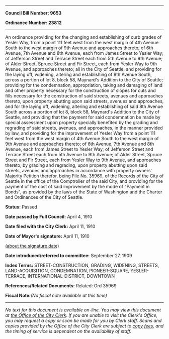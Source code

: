 

********

**Council Bill Number: 9653**
   
**Ordinance Number: 23812**
********

 An ordinance providing for the changing and establishing of curb grades of Yesler Way, from a point 111 feet west from the west margin of 4th Avenue South to the west margin of 9th Avenue and approaches thereto; of 6th Avenue, 7th Avenue and 8th Avenue, each from James Street to Yesler Way; of Jefferson Street and Terrace Street each from 5th Avenue to 9th Avenue; of Alder Street, Spruce Street and Fir Street, each from Yesler Way to 9th Avenue, and approaches thereto; all in the City of Seattle, and providing for the laying off, widening, altering and establishing of 8th Avenue South, across a portion of lot 8, block 58, Maynard's Addition to the City of Seattle; providing for the condemnation, appropriation, taking and damaging of land and other property necessary for the construction of slopes for cuts and fills necessary for the construction of said streets, avenues and approaches thereto, upon property abutting upon said streets, avenues and approaches, and for the laying off, widening, altering and establishing of said 8th Avenue South across a portion of lot 8, block 58, Maynard's Addition to the City of Seattle, and providing that the payment for said condemnation be made by special assessment upon property specially benefited by the grading and regrading of said streets, avenues, and approaches, in the manner provided by law, and providing for the improvement of Yesler Way from a point 111 feet west from the west margin of 4th Avenue South to the west margin of 9th Avenue and approaches thereto; of 6th Avenue, 7th Avenue and 8th Avenue, each from James Street to Yesler Way; of Jefferson Street and Terrace Street each from 5th Avenue to 9th Avenue; of Alder Street, Spruce Street and Fir Street, each from Yesler Way to 9th Avenue, and approaches thereto; by grading and regrading, upon property abutting upon said streets, avenues and approaches in accordance with property owners' Majority Petition therefor, being File No. 35969,  of the Records of the City of Seattle in the office of the Comptroller of the said City, and providing for the payment of the cost of said improvement by the mode of "Payment in Bonds", as provided by the laws of the State of Washington and the Charter and Ordinances of the City of Seattle.

**Status:** Passed
   
**Date passed by Full Council:** April 4, 1910
   
**Date filed with the City Clerk:** April 11, 1910
   
**Date of Mayor's signature:** April 11, 1910
   
[(about the signature date)](/~public/approvaldate.htm)
   
   
   
**Date introduced/referred to committee:** September 27, 1909
   
   
**Index Terms:** STREET-CONSTRUCTION, GRADING, WIDENING, STREETS, LAND-ACQUISITION, CONDEMNATION, PIONEER-SQUARE, YESLER-TERRACE, INTERNATIONAL-DISTRICT, DOWNTOWN

**References/Related Documents:** Related: Ord 35969

**Fiscal Note:**_(No fiscal note available at this time)_
********

_No text for this document is available on-line. You may view this document at [the Office of the City Clerk](http://www.seattle.gov/leg/clerk/contactUs.htm). If you are unable to visit the Clerk's Office, you may request a copy or scan be made for you by Clerk staff. Scans and copies provided by the Office of the City Clerk are subject to [copy fees](http://clerk.seattle.gov/~public/clerkfees.htm), and the timing of service is dependent on the availability of staff._

